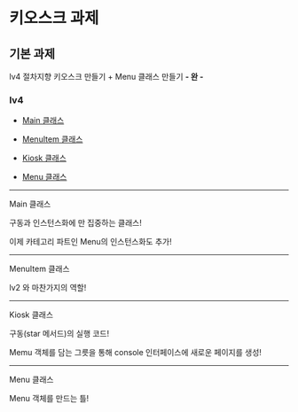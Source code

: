 # 키오스크 과제

## 기본 과제

lv4 절차지향 키오스크 만들기 + Menu 클래스 만들기 **- 완 -**

###  lv4

- [Main 클래스](#Main-클래스)

- [MenuItem 클래스](#MenuItem-클래스)

- [Kiosk 클래스](#Kiosk-클래스)

- [Menu 클래스](#Menu-클래스)

---

Main 클래스

구동과 인스턴스화에 만 집중하는 클래스!

이제 카테고리 파트인 Menu의 인스턴스화도 추가!

---

MenuItem 클래스

lv2 와 마찬가지의 역할!

---

Kiosk 클래스

구동(star 메서드)의 실행 코드!

Memu 객체를 담는 그릇을 통해 console 인터페이스에 새로운 페이지를 생성!

---

Menu 클래스

Menu 객체를 만드는 틀!





